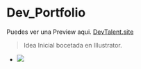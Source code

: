 # Dev_Portfolio
Puedes ver una Preview aqui.
[DevTalent.site](http://devtalent.site/)

> Idea Inicial bocetada en Illustrator.
-  ![](https://i.imgur.com/3zIjqlL.jpg)
